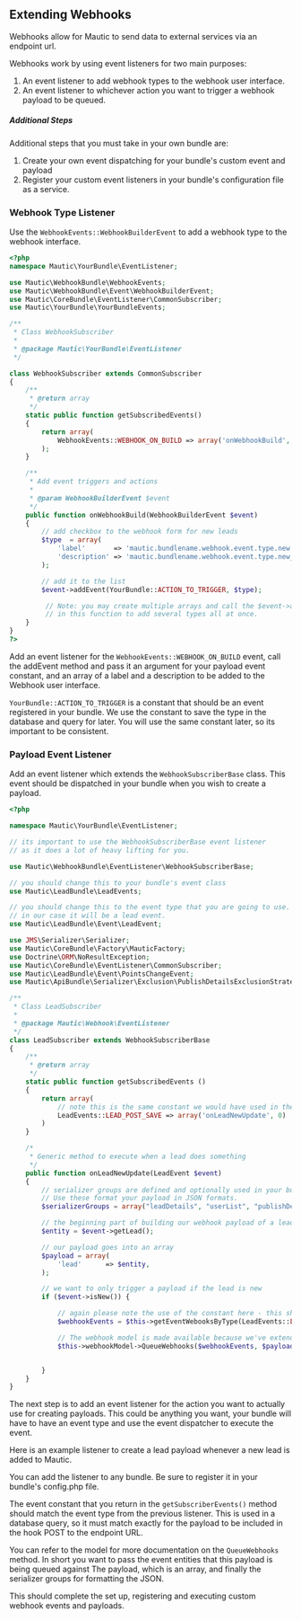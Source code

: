 ## Extending Webhooks

Webhooks allow for Mautic to send data to external services via an endpoint url.

Webhooks work by using event listeners for two main purposes:

1. An event listener to add webhook types to the webhook user interface.
2. An event listener to whichever action you want to trigger a webhook payload to be queued.

##### Additional Steps
Additional steps that you must take in your own bundle are:

1. Create your own event dispatching for your bundle's custom event and payload
2. Register your custom event listeners in your bundle's configuration file as a service.

### Webhook Type Listener
<aside class="notice">
Use the <code>WebhookEvents::WebhookBuilderEvent</code> to add a webhook type to the webhook interface.
</aside>


```php
<?php
namespace Mautic\YourBundle\EventListener;

use Mautic\WebhookBundle\WebhookEvents;
use Mautic\WebhookBundle\Event\WebhookBuilderEvent;
use Mautic\CoreBundle\EventListener\CommonSubscriber;
use Mautic\YourBundle\YourBundleEvents;

/**
 * Class WebhookSubscriber
 *
 * @package Mautic\YourBundle\EventListener
 */

class WebhookSubscriber extends CommonSubscriber
{
    /**
     * @return array
     */
    static public function getSubscribedEvents()
    {
        return array(
            WebhookEvents::WEBHOOK_ON_BUILD => array('onWebhookBuild', 0)
        );
    }

    /**
     * Add event triggers and actions
     *
     * @param WebhookBuilderEvent $event
     */
    public function onWebhookBuild(WebhookBuilderEvent $event)
    {
        // add checkbox to the webhook form for new leads
        $type  = array(
            'label'       => 'mautic.bundlename.webhook.event.type.new',
            'description' => 'mautic.bundlename.webhook.event.type.new_desc', // note: we don't currently use a description, but may in the future so we have supported it here
        );

        // add it to the list
        $event->addEvent(YourBundle::ACTION_TO_TRIGGER, $type);

         // Note: you may create multiple arrays and call the $event->addEvent method multiple times
         // in this function to add several types all at once.
    }
}
?>
```

Add an event listener for the <code>WebhookEvents::WEBHOOK_ON_BUILD</code> event,
call the addEvent method and pass it an argument for your payload event constant,
and an array of a label and a description to be added to the Webhook user interface.

<code>YourBundle::ACTION_TO_TRIGGER</code> is a constant that
should be an event registered in your bundle.
We use the constant to save the type in the database and query for later.
You will use the same constant later, so its important to be consistent.

### Payload Event Listener
<aside class="notice">
    Add an event listener which extends the <code>WebhookSubscriberBase</code> class. This event should be dispatched in your bundle when you wish to create a payload.
</aside>


```php
<?php

namespace Mautic\YourBundle\EventListener;

// its important to use the WebhookSubscriberBase event listener
// as it does a lot of heavy lifting for you.

use Mautic\WebhookBundle\EventListener\WebhookSubscriberBase;

// you should change this to your bundle's event class
use Mautic\LeadBundle\LeadEvents;

// you should change this to the event type that you are going to use.
// in our case it will be a lead event.
use Mautic\LeadBundle\Event\LeadEvent;

use JMS\Serializer\Serializer;
use Mautic\CoreBundle\Factory\MauticFactory;
use Doctrine\ORM\NoResultException;
use Mautic\CoreBundle\EventListener\CommonSubscriber;
use Mautic\LeadBundle\Event\PointsChangeEvent;
use Mautic\ApiBundle\Serializer\Exclusion\PublishDetailsExclusionStrategy;

/**
 * Class LeadSubscriber
 *
 * @package Mautic\Webhook\EventListener
 */
class LeadSubscriber extends WebhookSubscriberBase
{
    /**
     * @return array
     */
    static public function getSubscribedEvents ()
    {
        return array(
            // note this is the same constant we would have used in the addEvent() listener!
            LeadEvents::LEAD_POST_SAVE => array('onLeadNewUpdate', 0)
        )
    }

    /*
     * Generic method to execute when a lead does something
     */
    public function onLeadNewUpdate(LeadEvent $event)
    {
        // serializer groups are defined and optionally used in your bundle's entity.
        // Use these format your payload in JSON formats.
        $serializerGroups = array("leadDetails", "userList", "publishDetails", "ipAddress");

        // the beginning part of building our webhook payload of a lead entity
        $entity = $event->getLead();

        // our payload goes into an array
        $payload = array(
            'lead'      => $entity,
        );

        // we want to only trigger a payload if the lead is new
        if ($event->isNew()) {

            // again please note the use of the constant here - this should be consistent with the constant we register to the webhook form
            $webhookEvents = $this->getEventWebooksByType(LeadEvents::LEAD_POST_SAVE);

            // The webhook model is made available because we've extended the WebhookSubscriberBase class.
            $this->webhookModel->QueueWebhooks($webhookEvents, $payload, $serializerGroups);


        }
    }
}
```

The next step is to add an event listener for the action you want to actually use for creating payloads. This could be anything you want, your bundle will have to have an event type and use the event dispatcher to execute the event.

Here is an example listener to create a lead payload whenever a new lead is added to Mautic.

You can add the listener to any bundle. Be sure to register it in your bundle's config.php file.

<aside class="notice">
    The event constant that you return in the <code>getSubscriberEvents()</code> method should match the event type from the previous listener.
    This is used in a database query, so it must match exactly for the payload to be included in the hook POST to the endpoint URL.
</aside>

You can refer to the model for more documentation on the <code>QueueWebhooks</code> method.
In short you want to pass the event entities that this payload is being queued against
The payload, which is an array, and finally the serializer groups for formatting the JSON.

This should complete the set up, registering and executing custom webhook events and payloads.